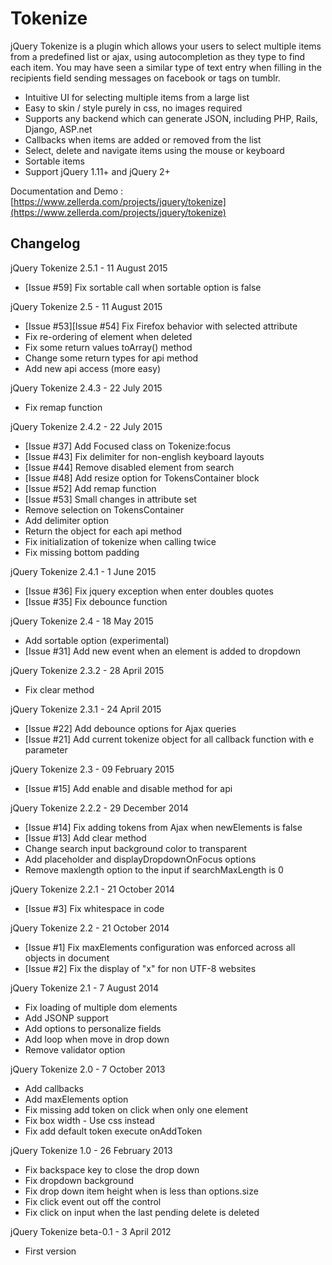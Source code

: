 Tokenize
==========

jQuery Tokenize is a plugin which allows your users to select multiple items from a predefined list or ajax, using autocompletion as they type to find each item. You may have seen a similar type of text entry when filling in the recipients field sending messages on facebook or tags on tumblr.

 - Intuitive UI for selecting multiple items from a large list
 - Easy to skin / style purely in css, no images required
 - Supports any backend which can generate JSON, including PHP, Rails, Django, ASP.net
 - Callbacks when items are added or removed from the list
 - Select, delete and navigate items using the mouse or keyboard
 - Sortable items
 - Support jQuery 1.11+ and jQuery 2+

Documentation and Demo : [https://www.zellerda.com/projects/jquery/tokenize](https://www.zellerda.com/projects/jquery/tokenize)

Changelog
---------
jQuery Tokenize 2.5.1 - 11 August 2015
 - [Issue #59] Fix sortable call when sortable option is false

jQuery Tokenize 2.5 - 11 August 2015
 - [Issue #53][Issue #54] Fix Firefox behavior with selected attribute
 - Fix re-ordering of element when deleted
 - Fix some return values toArray() method
 - Change some return types for api method
 - Add new api access (more easy)

jQuery Tokenize 2.4.3 - 22 July 2015
 - Fix remap function
 
jQuery Tokenize 2.4.2 - 22 July 2015
 - [Issue #37] Add Focused class on Tokenize:focus
 - [Issue #43] Fix delimiter for non-english keyboard layouts
 - [Issue #44] Remove disabled element from search
 - [Issue #48] Add resize option for TokensContainer block
 - [Issue #52] Add remap function
 - [Issue #53] Small changes in attribute set
 - Remove selection on TokensContainer
 - Add delimiter option
 - Return the object for each api method
 - Fix initialization of tokenize when calling twice
 - Fix missing bottom padding

jQuery Tokenize 2.4.1 - 1 June 2015
 - [Issue #36] Fix jquery exception when enter doubles quotes
 - [Issue #35] Fix debounce function
 
jQuery Tokenize 2.4 - 18 May 2015
 - Add sortable option (experimental)
 - [Issue #31] Add new event when an element is added to dropdown

jQuery Tokenize 2.3.2 - 28 April 2015
 - Fix clear method

jQuery Tokenize 2.3.1 - 24 April 2015
 - [Issue #22] Add debounce options for Ajax queries
 - [Issue #21] Add current tokenize object for all callback function with e parameter

jQuery Tokenize 2.3 - 09 February 2015
 - [Issue #15] Add enable and disable method for api
 
jQuery Tokenize 2.2.2 - 29 December 2014
 - [Issue #14] Fix adding tokens from Ajax when newElements is false
 - [Issue #13] Add clear method
 - Change search input background color to transparent
 - Add placeholder and displayDropdownOnFocus options
 - Remove maxlength option to the input if searchMaxLength is 0
 
jQuery Tokenize 2.2.1 - 21 October 2014
 - [Issue #3] Fix whitespace in code

jQuery Tokenize 2.2 - 21 October 2014
 - [Issue #1] Fix maxElements configuration was enforced across all objects in document
 - [Issue #2] Fix the display of "x" for non UTF-8 websites

jQuery Tokenize 2.1 - 7 August 2014
 - Fix loading of multiple dom elements
 - Add JSONP support
 - Add options to personalize fields
 - Add loop when move in drop down
 - Remove validator option

jQuery Tokenize 2.0 - 7 October 2013
 - Add callbacks
 - Add maxElements option
 - Fix missing add token on click when only one element
 - Fix box width - Use css instead
 - Fix add default token execute onAddToken

jQuery Tokenize 1.0 - 26 February 2013
 - Fix backspace key to close the drop down
 - Fix dropdown background
 - Fix drop down item height when is less than options.size
 - Fix click event out off the control
 - Fix click on input when the last pending delete is deleted

jQuery Tokenize beta-0.1 - 3 April 2012
 - First version